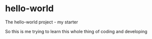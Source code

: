 # hello-world
The hello-world project - my starter

So this is me trying to learn this whole thing of coding and developing

